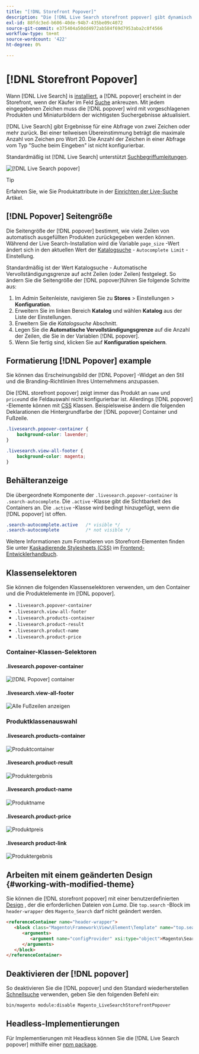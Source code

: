 ```yaml
---
title: "[!DNL Storefront Popover]"
description: "Die [!DNL Live Search storefront popover] gibt dynamisch vorgeschlagene Produkte und Miniaturansichten zurück."
exl-id: 88fdc3ed-b606-40de-94b7-435be09c4072
source-git-commit: e375404a50dd4972ab584f69d7953aba2c8f4566
workflow-type: tm+mt
source-wordcount: '422'
ht-degree: 0%

---
```


# [!DNL Storefront Popover]

Wann [!DNL Live Search] is [installiert](install.md), a [!DNL popover] erscheint in der Storefront, wenn der Käufer im Feld [Suche](https://experienceleague.adobe.com/docs/commerce-admin/catalog/catalog/search/search.html#quick-search) ankreuzen. Mit jedem eingegebenen Zeichen muss die [!DNL popover] wird mit vorgeschlagenen Produkten und Miniaturbildern der wichtigsten Suchergebnisse aktualisiert.

[!DNL Live Search] gibt Ergebnisse für eine Abfrage von zwei Zeichen oder mehr zurück. Bei einer teilweisen Übereinstimmung beträgt die maximale Anzahl von Zeichen pro Wort 20. Die Anzahl der Zeichen in einer Abfrage vom Typ &quot;Suche beim Eingeben&quot; ist nicht konfigurierbar.

Standardmäßig ist [!DNL Live Search] unterstützt [Suchbegriffumleitungen](https://experienceleague.adobe.com/docs/commerce-admin/catalog/catalog/search/search-terms.html).

![[!DNL Live Search popover]](assets/storefront-search-as-you-type.png)

>[!TIP]
>
>Erfahren Sie, wie Sie Produktattribute in der [Einrichten der Live-Suche](workspace.md) Artikel.

## [!DNL Popover] Seitengröße

Die Seitengröße der [!DNL popover] bestimmt, wie viele Zeilen von automatisch ausgefüllten Produkten zurückgegeben werden können. Während der Live Search-Installation wird die Variable `page_size` -Wert ändert sich in den aktuellen Wert der [Katalogsuche](https://experienceleague.adobe.com/docs/commerce-admin/config/catalog/catalog.html) - `Autocomplete Limit` -Einstellung.

Standardmäßig ist der Wert Katalogsuche - Automatische Vervollständigungsgrenze auf acht Zeilen (oder Zeilen) festgelegt. So ändern Sie die Seitengröße der [!DNL popover]führen Sie folgende Schritte aus:

1. Im *Admin* Seitenleiste, navigieren Sie zu **Stores** > Einstellungen > **Konfiguration**.
1. Erweitern Sie im linken Bereich **Katalog** und wählen **Katalog** aus der Liste der Einstellungen.
1. Erweitern Sie die *Katalogsuche* Abschnitt.
1. Legen Sie die **Automatische Vervollständigungsgrenze** auf die Anzahl der Zeilen, die Sie in der Variablen [!DNL popover].
1. Wenn Sie fertig sind, klicken Sie auf **Konfiguration speichern**.

## Formatierung [!DNL Popover] example

Sie können das Erscheinungsbild der [!DNL Popover] -Widget an den Stil und die Branding-Richtlinien Ihres Unternehmens anzupassen.

Die [!DNL storefront popover] zeigt immer das Produkt an `name` und `price`und die Feldauswahl nicht konfigurierbar ist. Allerdings [!DNL popover] -Elemente können mit [CSS](https://developer.adobe.com/commerce/frontend-core/guide/css/) Klassen. Beispielsweise ändern die folgenden Deklarationen die Hintergrundfarbe der [!DNL popover] Container und Fußzeile.

```css
.livesearch.popover-container {
    background-color: lavender;
}

.livesearch.view-all-footer {
    background-color: magenta;
}
```

## Behälteranzeige

Die übergeordnete Komponente der `.livesearch.popover-container` is `.search-autocomplete`.  Die `.active` -Klasse gibt die Sichtbarkeit des Containers an. Die `.active` -Klasse wird bedingt hinzugefügt, wenn die [!DNL popover] ist offen.

```css
.search-autocomplete.active   /* visible */
.search-autocomplete          /* not visible */
```

Weitere Informationen zum Formatieren von Storefront-Elementen finden Sie unter [Kaskadierende Stylesheets (CSS)](https://developer.adobe.com/commerce/frontend-core/guide/css/) im [Frontend-Entwicklerhandbuch](https://developer.adobe.com/commerce/frontend-core/guide/).

## Klassenselektoren

Sie können die folgenden Klassenselektoren verwenden, um den Container und die Produktelemente im [!DNL popover].

- `.livesearch.popover-container`
- `.livesearch.view-all-footer`
- `.livesearch.products-container`
- `.livesearch.product-result`
- `.livesearch.product-name`
- `.livesearch.product-price`

### Container-Klassen-Selektoren

#### .livesearch.popover-container

![[!DNL Popover] container](assets/livesearch-popover-container.png)

#### .livesearch.view-all-footer

![Alle Fußzeilen anzeigen](assets/livesearch-view-all-footer.png)

### Produktklassenauswahl

#### .livesearch.products-container

![Produktcontainer](assets/livesearch-product-container.png)

#### .livesearch.product-result

![Produktergebnis](assets/livesearch-product-result.png)

#### .livesearch.product-name

![Produktname](assets/livesearch-product-name.png)

#### .livesearch.product-price

![Produktpreis](assets/livesearch-product-price.png)

#### .livesearch product-link

![Produktergebnis](assets/livesearch-product-link.png)

## Arbeiten mit einem geänderten Design {#working-with-modified-theme}

Sie können die [!DNL storefront popover] mit einer benutzerdefinierten [Design](https://developer.adobe.com/commerce/frontend-core/guide/themes/) , der die erforderlichen Dateien von *Luma*. Die `top.search` -Block im `header-wrapper` des `Magento_Search` darf nicht geändert werden.

```html
<referenceContainer name="header-wrapper">
   <block class="Magento\Framework\View\Element\Template" name="top.search" as="topSearch" template="Magento_Search::form.mini.phtml">
      <arguments>
         <argument name="configProvider" xsi:type="object">Magento\Search\ViewModel\ConfigProvider</argument>
      </arguments>
   </block>
</referenceContainer>
```

## Deaktivieren der [!DNL popover]

So deaktivieren Sie die [!DNL popover] und den Standard wiederherstellen [Schnellsuche](https://experienceleague.adobe.com/docs/commerce-admin/catalog/catalog/search/search.html#quick-search) verwenden, geben Sie den folgenden Befehl ein:

```bash
bin/magento module:disable Magento_LiveSearchStorefrontPopover
```

## Headless-Implementierungen

Für Implementierungen mit Headless können Sie die [!DNL Live Search popover] mithilfe einer [npm package](https://www.npmjs.com/package/@magento/ds-livesearch-storefront-utils).
